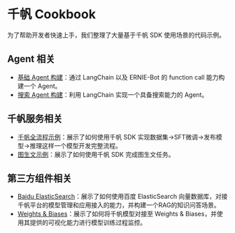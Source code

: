 # 千帆 Cookbook

为了帮助开发者快速上手，我们整理了大量基于千帆 SDK 使用场景的代码示例。

## Agent 相关

- [基础 Agent 构建](https://github.com/baidubce/bce-qianfan-sdk/tree/main/cookbook/qianfan_agent)：通过 LangChain 以及 ERNIE-Bot 的 function call 能力构建一个 Agent。
- [搜索 Agent 构建](https://github.com/baidubce/bce-qianfan-sdk/tree/main/cookbook/function_call_agent)：利用 LangChain 实现一个具备搜索能力的 Agent。

## 千帆服务相关

- [千帆全流程示例](https://github.com/baidubce/bce-qianfan-sdk/tree/main/cookbook/console-finetune)：展示了如何使用千帆 SDK 实现数据集->SFT微调->发布模型->推理这样一个模型开发完整流程。
- [图生文示例](https://github.com/baidubce/bce-qianfan-sdk/tree/main/cookbook/text2image)：展示了如何使用千帆 SDK 完成图生文任务。

## 第三方组件相关

- [Baidu ElasticSearch](https://github.com/baidubce/bce-qianfan-sdk/tree/main/cookbook/baidu_elasticsearch_RAG)：展示了如何使用百度 ElasticSearch 向量数据库，对接千帆平台的模型管理和应用接入的能力，并构建一个RAG的知识问答场景。
- [Weights & Biases](https://github.com/baidubce/bce-qianfan-sdk/tree/main/cookbook/wandb)：展示了如何将千帆模型对接至 Weights & Biases，并使用其提供的可视化能力进行模型训练过程监控。 